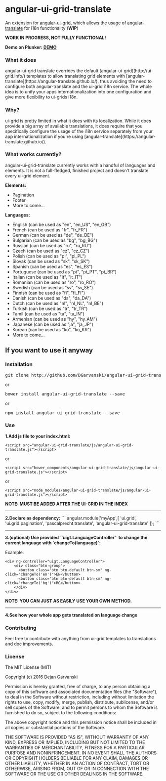 # angular-ui-grid-translate
An extension for [angular-ui-grid](http://ui-grid.info/), which allows the usage of [angular-translate](https://angular-translate.github.io/) for i18n functionality (<b>WIP</b>)

<b>WORK IN PROGRESS, NOT FULLY FUNCTIONAL!</b>

<b>Demo on Plunker: [DEMO](http://plnkr.co/3fkdue)</b>

<h3>What it does</h3>
angular-ui-grid translate overrides the default [angular-ui-grid](http://ui-grid.info/) templates to allow translating grid elements with [angular-translate](https://angular-translate.github.io/), thus avoiding the need to configure both angular-translate and the ui-grid i18n service. The whole idea is to unify your apps internationalization into one configuration and give more flexibility to ui-grids i18n.

<h3>Why?</h3>
ui-grid is pretty limited in what it does with its localization. While it does provide a big array of available translations, it does require that you specifically configure the usage of the i18n service separately from your app internationalization if you're using [angular-translate](https://angular-translate.github.io/).

<h3>What works currently?</h3>
angular-ui-grid-translate currently works with a handful of languages and elements. It is not a full-fledged, finished project and doesn't translate every ui-grid element.<br/>

<b>Elements:</b>
<ul>
<li>Pagination</li>
<li>Footer</li>
<li>More to come...</li>
</ul>

<b>Languages:</b>
<ul>
<li>English (can be used as "en", "en_US", "en_GB")</li>
<li>French (can be used as "fr", "fr_FR")</li>
<li>German (can be used as "de", "de_DE")</li>
<li>Bulgarian (can be used as "bg", "bg_BG")</li>
<li>Russian (can be used as "ru", "ru_RU")</li>
<li>Czech (can be used as "cz", "cz_CZ")</li>
<li>Polish (can be used as "pl", "pl_PL")</li>
<li>Slovak (can be used as "sk", "sk_SK")</li>
<li>Spanish (can be used as "es", "es_ES")</li>
<li>Portuguese (can be used as "pt", "pt_PT", "pt_BR")</li>
<li>Italian (can be used as "it", "it_IT")</li>
<li>Romanian (can be used as "ro", "ro_RO")</li>
<li>Swedish (can be used as "sv", "sv_SE")</li>
<li>Finnish (can be used as "fi", "fi_FI")</li>
<li>Danish (can be used as "da", "da_DA")</li>
<li>Dutch (can be used as "nl", "nl_NL", "nl_BE")</li>
<li>Turkish (can be used as "tr", "tr_TR")</li>
<li>Tamil (can be used as "ta", "ta_IN")</li>
<li>Armenian (can be used as "hy", "hy_AM")</li>
<li>Japanese (can be used as "ja", "ja_JP")</li>
<li>Korean (can be used as "ko", "ko_KR")</li>
<li>More to come...</li>
</ul>

<h2>If you want to use it anyway</h2>

<h3>Installation</h3>
<pre>git clone http://github.com/DGarvanski/angular-ui-grid-translate/</pre>
or
<pre>bower install angular-ui-grid-translate --save</pre>
or
<pre>npm install angular-ui-grid-translate --save</pre>

<h3>Use</h3>
<b>1.Add js file to your index.html:</b>

`<script src="angular-ui-grid-translate/js/angular-ui-grid-translate.js"></script>`

or

`<script src="bower_components/angular-ui-grid-translate/js/angular-ui-grid-translate.js"></script>`

or

`<script src="node_modules/angular-ui-grid-translate/js/angular-ui-grid-translate.js"></script>`

<b>NOTE: MUST BE ADDED AFTER THE UI-GRID IN THE INDEX</b>
<hr/>
<b>2.Declare as dependency:</b>
```
angular.module('myApp',[
  'ui.grid',
  'ui.grid.pagination',
  'pascalprecht.translate', 
  'angular-ui-grid-translate'
]);
```
<hr/>
<b>3.(optional) Use provided `'uigt.LanguageController'` to change the current language with `changeTo(language)`:</b>

Example:
```
<div ng-controller="uigt.LanguageController">
    <div class="btn-group">
      <button class="btn btn-default btn-sm" ng-click="changeTo('en')">EN</button>
      <button class="btn btn-default btn-sm" ng-click="changeTo('bg')">BG</button>
    </div>
</div>
```
<b>NOTE: YOU CAN JUST AS EASILY USE YOUR OWN METHOD.</b>
<hr/>
<b>4.See how your whole app gets translated on language change</b>

<h3>Contributing</h3>
Feel free to contribute with anything from ui-grid templates to translations and doc improvements.

<h3>License</h3>

The MIT License (MIT)

Copyright (c) 2016 Dejan Garvanski

Permission is hereby granted, free of charge, to any person obtaining a copy of this software and associated documentation files (the "Software"), to deal in the Software without restriction, including without limitation the rights to use, copy, modify, merge, publish, distribute, sublicense, and/or sell copies of the Software, and to permit persons to whom the Software is furnished to do so, subject to the following conditions:

The above copyright notice and this permission notice shall be included in all copies or substantial portions of the Software.

THE SOFTWARE IS PROVIDED "AS IS", WITHOUT WARRANTY OF ANY KIND, EXPRESS OR IMPLIED, INCLUDING BUT NOT LIMITED TO THE WARRANTIES OF MERCHANTABILITY, FITNESS FOR A PARTICULAR PURPOSE AND NONINFRINGEMENT. IN NO EVENT SHALL THE AUTHORS OR COPYRIGHT HOLDERS BE LIABLE FOR ANY CLAIM, DAMAGES OR OTHER LIABILITY, WHETHER IN AN ACTION OF CONTRACT, TORT OR OTHERWISE, ARISING FROM, OUT OF OR IN CONNECTION WITH THE SOFTWARE OR THE USE OR OTHER DEALINGS IN THE SOFTWARE.
